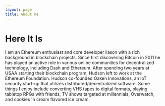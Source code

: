 ```yaml
---
layout: page
title: About me
---
```


# Here It Is
I am an Ethereum enthusiast and core developer liason with a rich background in blockchain projects. Since first discovering Bitcoin in 2011 he has played an active role in various online communities for decentralized technology, including Dash and Ethereum. After spending two years at USAA starting their blockchain program, Hudson left to work at the Ethereum Foundation. Hudson co-founded Oaken Innovations, an IoT security start-up that utilizes distributed/decentralized software. Some things I enjoy include converting VHS tapes to digital formats, playing tabletop RPGs with friends, TV shows targeted at millennials, Overwatch, and cookies 'n cream flavored ice cream.
